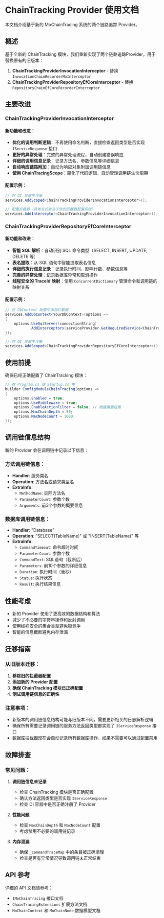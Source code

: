 # ChainTracking Provider 使用文档

本文档介绍基于新的 MoChainTracing 系统的两个链路追踪 Provider。

## 概述

基于全新的 ChainTracking 模块，我们重新实现了两个链路追踪Provider，用于替换原有的旧版本：

1. **ChainTrackingProviderInvocationInterceptor** - 替换 `InvocationChainRecorderMoInterceptor`
2. **ChainTrackingProviderRepositoryEfCoreInterceptor** - 替换 `RepositoryChainEfCoreRecorderInterceptor`

## 主要改进

### ChainTrackingProviderInvocationInterceptor

#### 新功能和改进：
- **优化的调用判断逻辑**：不再使用命名判断，直接检查返回类型是否实现 `IServiceResponse` 接口
- **更好的异常处理**：完整的异常处理流程，自动创建错误响应
- **详细的调用信息记录**：记录方法名、参数信息等详细信息
- **自动响应链路附加**：自动为响应对象附加调用链信息
- **使用 ChainTracingScope**：简化了代码逻辑，自动管理调用链生命周期

#### 配置示例：

```csharp
// 在 DI 容器中注册
services.AddScoped<ChainTrackingProviderInvocationInterceptor>();

// 配置拦截器（具体方式取决于你的拦截器配置系统）
services.AddInterceptor<ChainTrackingProviderInvocationInterceptor>();
```

### ChainTrackingProviderRepositoryEfCoreInterceptor

#### 新功能和改进：
- **智能 SQL 解析**：自动识别 SQL 命令类型（SELECT, INSERT, UPDATE, DELETE 等）
- **表名提取**：从 SQL 语句中智能提取表名信息
- **详细的执行信息记录**：记录执行时间、影响行数、参数信息等
- **完善的异常处理**：记录数据库异常和取消操作
- **线程安全的 TraceId 映射**：使用 `ConcurrentDictionary` 管理命令和调用链的映射关系

#### 配置示例：

```csharp
// 在 DbContext 配置中添加拦截器
services.AddDbContext<YourDbContext>(options =>
{
    options.UseSqlServer(connectionString)
           .AddInterceptors(serviceProvider.GetRequiredService<ChainTrackingProviderRepositoryEfCoreInterceptor>());
});

// 在 DI 容器中注册
services.AddScoped<ChainTrackingProviderRepositoryEfCoreInterceptor>();
```

## 使用前提

确保已经正确配置了 ChainTracking 模块：

```csharp
// 在 Program.cs 或 Startup.cs 中
builder.ConfigModuleChainTracing(options =>
{
    options.Enabled = true;
    options.UseMiddleware = true;
    options.EnableActionFilter = false; // 根据需要启用
    options.MaxChainDepth = 50;
    options.MaxNodeCount = 1000;
});
```

## 调用链信息结构

新的 Provider 会在调用链中记录以下信息：

### 方法调用链信息：
- **Handler**: 服务类名
- **Operation**: 方法名或请求类型名
- **ExtraInfo**: 
  - `MethodName`: 实际方法名
  - `ParameterCount`: 参数个数
  - `Arguments`: 前3个参数的概要信息

### 数据库调用链信息：
- **Handler**: "Database"
- **Operation**: "SELECT(TableName)" 或 "INSERT(TableName)" 等
- **ExtraInfo**:
  - `CommandTimeout`: 命令超时时间
  - `ParameterCount`: 参数个数
  - `CommandText`: SQL语句（截断后）
  - `Parameters`: 前10个参数的详细信息
  - `Duration`: 执行时间（毫秒）
  - `Status`: 执行状态
  - `Result`: 执行结果信息

## 性能考虑

- 新的 Provider 使用了更高效的数据结构和算法
- 减少了不必要的字符串操作和反射调用
- 使用线程安全的集合类型避免锁竞争
- 智能的信息截断避免内存泄漏

## 迁移指南

### 从旧版本迁移：

1. **移除旧的拦截器配置**
2. **添加新的 Provider 配置**
3. **确保 ChainTracking 模块已正确配置**
4. **测试调用链信息的正确性**

### 注意事项：

- 新版本的调用链信息结构可能与旧版本不同，需要更新相关的日志解析逻辑
- 确保所有需要记录调用链的服务方法返回类型都实现了 `IServiceResponse` 接口
- 数据库拦截器现在会自动记录所有数据库操作，如果不需要可以通过配置禁用

## 故障排查

### 常见问题：

1. **调用链信息未记录**
   - 检查 ChainTracking 模块是否正确配置
   - 确认方法返回类型是否实现 `IServiceResponse`
   - 检查 DI 容器中是否正确注册了 Provider

2. **性能问题**
   - 检查 `MaxChainDepth` 和 `MaxNodeCount` 配置
   - 考虑禁用不必要的调用链记录

3. **内存泄漏**
   - 确保 `_commandTraceMap` 中的条目被正确清理
   - 检查是否有异常情况导致调用链未正常结束

## API 参考

详细的 API 文档请参考：
- `IMoChainTracing` 接口文档
- `ChainTracingExtensions` 扩展方法文档
- `MoChainContext` 和 `MoChainNode` 数据模型文档 